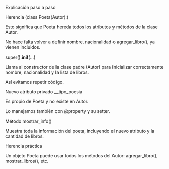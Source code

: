 Explicación paso a paso

Herencia (class Poeta(Autor):)

Esto significa que Poeta hereda todos los atributos y métodos de la clase Autor.

No hace falta volver a definir nombre, nacionalidad o agregar_libro(), ya vienen incluidos.

super().__init__(...)

Llama al constructor de la clase padre (Autor) para inicializar correctamente nombre, nacionalidad y la lista de libros.

Así evitamos repetir código.

Nuevo atributo privado __tipo_poesia

Es propio de Poeta y no existe en Autor.

Lo manejamos también con @property y su setter.

Método mostrar_info()

Muestra toda la información del poeta, incluyendo el nuevo atributo y la cantidad de libros.

Herencia práctica

Un objeto Poeta puede usar todos los métodos del Autor: agregar_libro(), mostrar_libros(), etc.